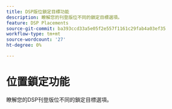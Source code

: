 ```yaml
---
title: DSP版位鎖定目標功能
description: 瞭解您的刊登版位不同的鎖定目標選項。
feature: DSP Placements
source-git-commit: ba393ccd33a5e05f2e557f1161c29fab4a03ef35
workflow-type: tm+mt
source-wordcount: '27'
ht-degree: 0%

---
```


# 位置鎖定功能

瞭解您的DSP刊登版位不同的鎖定目標選項。

<!--
>[!VIDEO]()
-->
